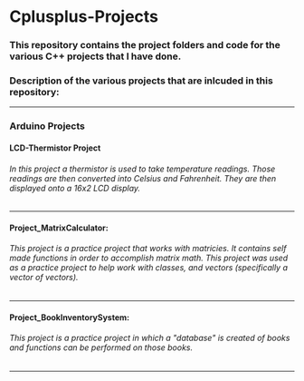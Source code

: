 # Cplusplus-Projects
### This repository contains the project folders and code for the various C++ projects that I have done.
### Description of the various projects that are inlcuded in this repository:
-----------------------------------------------------------------------------------------------------------------------------------------------------------------------------------
### Arduino Projects


#### LCD-Thermistor Project 
###### In this project a thermistor is used to take temperature readings. Those readings are then converted into Celsius and Fahrenheit. They are then displayed onto a 16x2 LCD display.
-----------------------------------------------------------------------------------------------------------------------------------------------------------------------------------
#### Project_MatrixCalculator: 
###### This project is a practice project that works with matricies. It contains self made functions in order to accomplish matrix math. This project was used as a practice project to help work with classes, and vectors (specifically a vector of vectors).
-----------------------------------------------------------------------------------------------------------------------------------------------------------------------------------
#### Project_BookInventorySystem: 
###### This project is a practice project in which a "database" is created of books and functions can be performed on those books.
-----------------------------------------------------------------------------------------------------------------------------------------------------------------------------------
